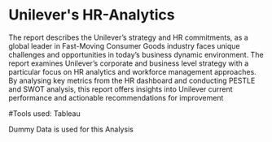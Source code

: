 # Unilever's HR-Analytics 

The report describes the Unilever’s strategy and HR commitments, as a global 
leader in Fast-Moving Consumer Goods industry faces unique challenges and
opportunities in today’s business dynamic environment. The report examines 
Unilever’s corporate and business level strategy with a particular focus on HR 
analytics and workforce management approaches. By analysing key metrics from 
the HR dashboard and conducting PESTLE and SWOT analysis, this report offers 
insights into Unilever current performance and actionable recommendations for 
improvement

#Tools used: Tableau


Dummy Data is used for this Analysis
